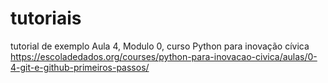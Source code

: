 # tutoriais 
tutorial de exemplo Aula 4, Modulo 0, curso Python para inovação cívica
https://escoladedados.org/courses/python-para-inovacao-civica/aulas/0-4-git-e-github-primeiros-passos/
